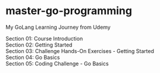 # master-go-programming
 My GoLang Learning Journey from Udemy


Section 01: Course Introduction <br>
Section 02: Getting Started <br>
Section 03: Challenge Hands-On Exercises - Getting Started <br>
Section 04: Go Basics <br>
Section 05: Coding Challenge - Go Basics <br>

